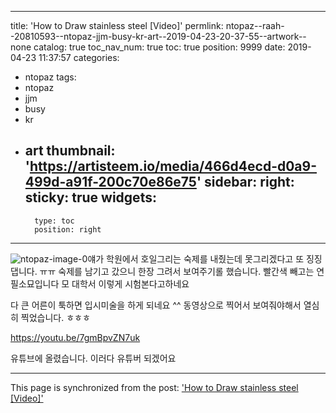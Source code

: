 
---
title: 'How to Draw stainless steel [Video]'
permlink: ntopaz--raah--20810593--ntopaz-jjm-busy-kr-art--2019-04-23-20-37-55--artwork--none
catalog: true
toc_nav_num: true
toc: true
position: 9999
date: 2019-04-23 11:37:57
categories:
- ntopaz
tags:
- ntopaz
- jjm
- busy
- kr
- art
thumbnail: 'https://artisteem.io/media/466d4ecd-d0a9-499d-a91f-200c70e86e75'
sidebar:
    right:
        sticky: true
widgets:
    -
        type: toc
        position: right
---


![ntopaz-image-0](https://artisteem.io/media/466d4ecd-d0a9-499d-a91f-200c70e86e75)얘가 학원에서 호일그리는 숙제를 내줬는데 못그리겠다고 또 징징댑니다. ㅠㅠ
숙제를 남기고 갔으니 한장 그려서 보여주기롤 했습니다. 
빨간색 빼고는 연필소묘입니다  모 대학서 이렇게 시험본다고하네요

다 큰 어른이 툭하면 입시미술을 하게 되네요 ^^ 
동영상으로 찍어서 보여줘야해서 열심히 찍었습니다. ㅎㅎㅎ

https://youtu.be/7gmBpvZN7uk

유튜브에 올렸습니다. 이러다 유튜버 되겠어요

- - -

This page is synchronized from the post: ['How to Draw stainless steel [Video]'](https://steemit.com/@raah/ntopaz--raah--20810593--ntopaz-jjm-busy-kr-art--2019-04-23-20-37-55--artwork--none)
